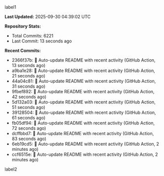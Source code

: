 
label1 
<!-- ACTIVITY_START -->
**Last Updated:** 2025-09-30 04:39:02 UTC

**Repository Stats:**
- Total Commits: 6221
- Last Commit: 13 seconds ago

**Recent Commits:**
- 2366f37b: 🤖 Auto-update README with recent activity (GitHub Action, 13 seconds ago)
- a9ba1e28: 🤖 Auto-update README with recent activity (GitHub Action, 21 seconds ago)
- 44a04c81: 🤖 Auto-update README with recent activity (GitHub Action, 31 seconds ago)
- 9fbef892: 🤖 Auto-update README with recent activity (GitHub Action, 42 seconds ago)
- 5d132a03: 🤖 Auto-update README with recent activity (GitHub Action, 51 seconds ago)
- 39128504: 🤖 Auto-update README with recent activity (GitHub Action, 61 seconds ago)
- fb05df94: 🤖 Auto-update README with recent activity (GitHub Action, 72 seconds ago)
- dcffbbd7: 🤖 Auto-update README with recent activity (GitHub Action, 83 seconds ago)
- 6eb19cd5: 🤖 Auto-update README with recent activity (GitHub Action, 2 minutes ago)
- ccf6515e: 🤖 Auto-update README with recent activity (GitHub Action, 2 minutes ago)
<!-- ACTIVITY_END -->

label2
